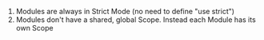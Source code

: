 
1. Modules are always in Strict Mode (no need to define "use strict")
2. Modules don't have a shared, global Scope. Instead each Module has its own Scope